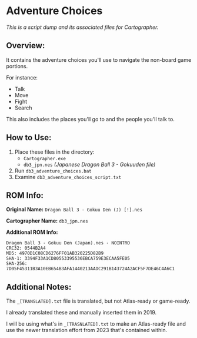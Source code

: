 # Adventure Choices

*This is a script dump and its associated files for Cartographer.*


## Overview:

It contains the adventure choices you'll use to navigate the non-board game portions.

For instance:
 - Talk
 - Move
 - Fight
 - Search

This also includes the places you'll go to and the people you'll talk to.


## How to Use:

1. Place these files in the directory:
    - `Cartographer.exe`
    - `db3_jpn.nes` *(Japanese Dragon Ball 3 - Gokuuden file)*
2. Run `db3_adventure_choices.bat`
3. Examine `db3_adventure_choices_script.txt`

## ROM Info:

**Original Name:** `Dragon Ball 3 - Gokuu Den (J) [!].nes`

**Cartographer Name:** `db3_jpn.nes`

**Additional ROM Info:**

```
Dragon Ball 3 - Gokuu Den (Japan).nes - NOINTRO
CRC32: 0544B2A4
MD5: 4970D1C08CD6276FF01AB320225D82B9
SHA-1: 3394F33A1CD80553395536EBCA759E3ECAA5FE05
SHA-256: 7D05F45311B3A10EB654B3AFA1440213AADC291B143724A2ACF5F7DE46C4A6C1
```

## Additional Notes:

The `_[TRANSLATED].txt` file is translated, but not Atlas-ready or game-ready.

I already translated these and manually inserted them in 2019.

I will be using what's in `_[TRASNLATED].txt` to make an Atlas-ready file and use the newer translation effort from 2023 that's contained within.
